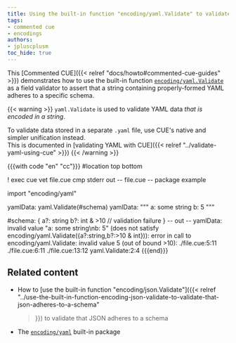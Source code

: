 ```yaml
---
title: Using the built-in function "encoding/yaml.Validate" to validate that YAML adheres to a schema
tags:
- commented cue
- encodings
authors:
- jpluscplusm
toc_hide: true
---
```


This [Commented CUE]({{< relref "docs/howto#commented-cue-guides" >}})
demonstrates how to use the built-in function
[`encoding/yaml.Validate`](https://pkg.go.dev/cuelang.org/go/pkg/encoding/yaml#Validate)
as a field validator to assert that a string containing properly-formed YAML
adheres to a specific schema.

{{< warning >}}
`yaml.Validate` is used to validate YAML data *that is encoded in a string*.

To validate data stored in a separate `.yaml` file, use CUE's native and
simpler unification instead.\
This is documented in
[validating YAML with CUE]({{< relref "../validate-yaml-using-cue" >}})
{{< /warning >}}

{{{with code "en" "cc"}}}
#location top bottom

! exec cue vet file.cue
cmp stderr out
-- file.cue --
package example

import "encoding/yaml"

yamlData: yaml.Validate(#schema)
yamlData: """
	a: some string
	b: 5
	"""

#schema: {
	a?: string
	b?: int & >10 // validation failure
}
-- out --
yamlData: invalid value "a: some string\nb: 5" (does not satisfy encoding/yaml.Validate({a?:string,b?:>10 & int})): error in call to encoding/yaml.Validate: invalid value 5 (out of bound >10):
    ./file.cue:5:11
    ./file.cue:6:11
    ./file.cue:13:12
    yaml.Validate:2:4
{{{end}}}

## Related content
  
- How to [use the built-in function "encoding/json.Validate"]({{< relref
    "../use-the-built-in-function-encoding-json-validate-to-validate-that-json-adheres-to-a-schema"
  >}}) to validate that JSON adheres to a schema
- The [`encoding/yaml`](https://pkg.go.dev/cuelang.org/go/pkg/encoding/yaml)
  built-in package
